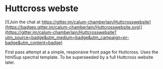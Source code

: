 # Huttcross webste

[![Join the chat at https://gitter.im/calum-chamberlain/Huttcrosswebsite](https://badges.gitter.im/calum-chamberlain/Huttcrosswebsite.svg)](https://gitter.im/calum-chamberlain/Huttcrosswebsite?utm_source=badge&utm_medium=badge&utm_campaign=pr-badge&utm_content=badge)

First pass attempt at a simple, responsive front page for
Huttcross.  Uses the html5up spectral template.  To be
superseeded by a full Huttcross website later.
